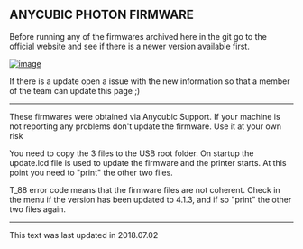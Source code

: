 ## ANYCUBIC PHOTON FIRMWARE

Before running any of the firmwares archived here in the git go to the official website and see if there is a newer version available first. 

[![image](https://user-images.githubusercontent.com/11083514/42406261-8b4b32d6-819b-11e8-91e0-ef02ec12e6d2.png)
](http://www.anycubic3d.com/support/show/594032.html#firmwares)

If there is a update open a issue with the new information so that a member of the team can update this page ;)

---
These firmwares were obtained via Anycubic Support. 
If your machine is not reporting any problems don't update the firmware. 
Use it at your own risk

You need to copy the 3 files to the USB root folder.
On startup the update.lcd file is used to update the firmware and the printer starts.
At this point you need to "print" the other two files. 

T_88 error code means that the firmware files are not coherent.
Check in the menu if the version has been updated to 4.1.3, and if so "print" the other two files again.

---
This text was last updated in 2018.07.02
